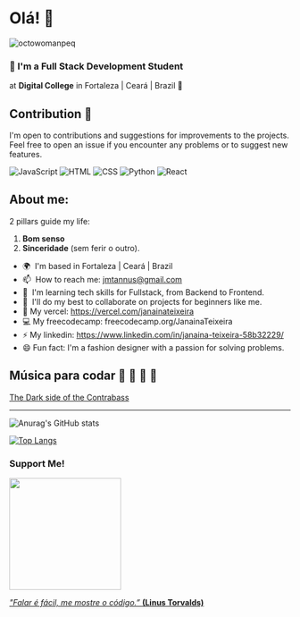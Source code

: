 # Olá! 👋

![octowomanpeq](https://github.com/Janainateixeira/janainateixeira/assets/61756665/6d54397a-8a77-4c49-a230-5b4ed21e2ab5)

### 🌵 I'm a Full Stack Development Student

at **Digital College** in Fortaleza | Ceará | Brazil 🌻

## Contribution 🤝

I'm open to contributions and suggestions for improvements to the projects. Feel free to open an issue if you encounter any problems or to suggest new features.

![JavaScript](https://img.icons8.com/color/96/000000/javascript.png) 
![HTML](https://img.icons8.com/color/96/000000/html-5.png)
![CSS](https://img.icons8.com/color/96/000000/css3.png)
![Python](https://img.icons8.com/?id=hGdCwhSHUe6L&format=png)
![React](https://img.icons8.com/color/96/000000/react-native.png)

## About me:

2 pillars guide my life:
  1. **Bom senso**
  1. **Sinceridade** (sem ferir o outro).

* 🌍  I'm based in Fortaleza | Ceará | Brazil
* 📫  How to reach me: [jmtannus@gmail.com](mailto:jmtannus@gmail.com)
* 🌱  I'm learning tech skills for Fullstack, from Backend to Frontend.
* 🤝  I'll do my best to collaborate on projects for beginners like me.
* 📁  My vercel: https://vercel.com/janainateixeira
* 💻  My freecodecamp: freecodecamp.org/JanainaTeixeira
* ⚡  My linkedin: https://www.linkedin.com/in/janaina-teixeira-58b32229/
* 😄  Fun fact: I'm a fashion designer with a passion for solving problems. 


## Música para codar 🎼 🎻 🎸 🎼

[The Dark side of the Contrabass](https://youtu.be/50a4vUc4TSE)

<!-- <iframe width="560" height="315" src="https://www.youtube.com/embed/50a4vUc4TSE" title="YouTube video player" frameborder="0" allow="accelerometer; autoplay; clipboard-write; encrypted-media; gyroscope; picture-in-picture; web-share" allowfullscreen></iframe>) -->

---

![Anurag's GitHub stats](https://github-readme-stats.vercel.app/api?username=jmtannus&show_icons=true&theme=tokyonight)

[![Top Langs](https://github-readme-stats.vercel.app/api/top-langs/?username=jmtannus&layout=donut-vertical)](https://github.com/anuraghazra/github-readme-stats)
### Support Me!

<a href="https://www.buymeacoffee.com/jmtannus"><img src="https://cdn.buymeacoffee.com/buttons/v2/default-yellow.png" width="200" />

*"Falar é fácil, me mostre o código.”* **(Linus Torvalds)**

